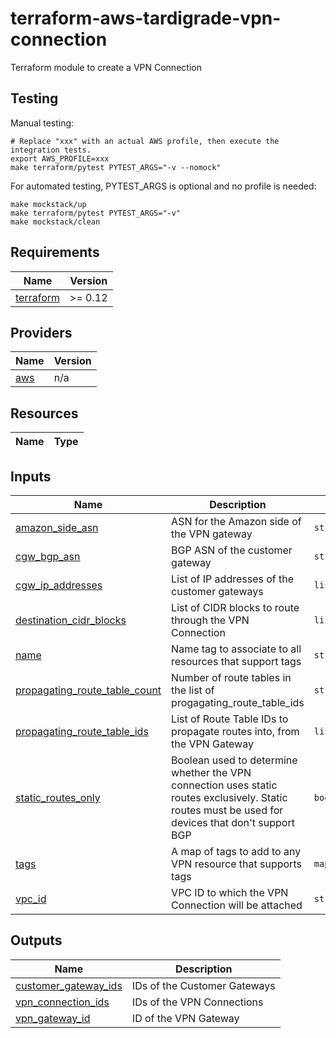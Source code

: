 # terraform-aws-tardigrade-vpn-connection

Terraform module to create a VPN Connection

## Testing

Manual testing:

```
# Replace "xxx" with an actual AWS profile, then execute the integration tests.
export AWS_PROFILE=xxx 
make terraform/pytest PYTEST_ARGS="-v --nomock"
```

For automated testing, PYTEST_ARGS is optional and no profile is needed:

```
make mockstack/up
make terraform/pytest PYTEST_ARGS="-v"
make mockstack/clean
```

<!-- BEGIN TFDOCS -->
## Requirements

| Name | Version |
|------|---------|
| <a name="requirement_terraform"></a> [terraform](#requirement\_terraform) | >= 0.12 |

## Providers

| Name | Version |
|------|---------|
| <a name="provider_aws"></a> [aws](#provider\_aws) | n/a |

## Resources

| Name | Type |
|------|------|

## Inputs

| Name | Description | Type | Default | Required |
|------|-------------|------|---------|:--------:|
| <a name="input_amazon_side_asn"></a> [amazon\_side\_asn](#input\_amazon\_side\_asn) | ASN for the Amazon side of the VPN gateway | `string` | `"64512"` | no |
| <a name="input_cgw_bgp_asn"></a> [cgw\_bgp\_asn](#input\_cgw\_bgp\_asn) | BGP ASN of the customer gateway | `string` | `null` | no |
| <a name="input_cgw_ip_addresses"></a> [cgw\_ip\_addresses](#input\_cgw\_ip\_addresses) | List of IP addresses of the customer gateways | `list(string)` | `[]` | no |
| <a name="input_destination_cidr_blocks"></a> [destination\_cidr\_blocks](#input\_destination\_cidr\_blocks) | List of CIDR blocks to route through the VPN Connection | `list` | `[]` | no |
| <a name="input_name"></a> [name](#input\_name) | Name tag to associate to all resources that support tags | `string` | `null` | no |
| <a name="input_propagating_route_table_count"></a> [propagating\_route\_table\_count](#input\_propagating\_route\_table\_count) | Number of route tables in the list of progagating\_route\_table\_ids | `string` | `"0"` | no |
| <a name="input_propagating_route_table_ids"></a> [propagating\_route\_table\_ids](#input\_propagating\_route\_table\_ids) | List of Route Table IDs to propagate routes into, from the VPN Gateway | `list` | `[]` | no |
| <a name="input_static_routes_only"></a> [static\_routes\_only](#input\_static\_routes\_only) | Boolean used to determine whether the VPN connection uses static routes exclusively. Static routes must be used for devices that don't support BGP | `bool` | `"false"` | no |
| <a name="input_tags"></a> [tags](#input\_tags) | A map of tags to add to any VPN resource that supports tags | `map(string)` | `{}` | no |
| <a name="input_vpc_id"></a> [vpc\_id](#input\_vpc\_id) | VPC ID to which the VPN Connection will be attached | `string` | `null` | no |

## Outputs

| Name | Description |
|------|-------------|
| <a name="output_customer_gateway_ids"></a> [customer\_gateway\_ids](#output\_customer\_gateway\_ids) | IDs of the Customer Gateways |
| <a name="output_vpn_connection_ids"></a> [vpn\_connection\_ids](#output\_vpn\_connection\_ids) | IDs of the VPN Connections |
| <a name="output_vpn_gateway_id"></a> [vpn\_gateway\_id](#output\_vpn\_gateway\_id) | ID of the VPN Gateway |

<!-- END TFDOCS -->
